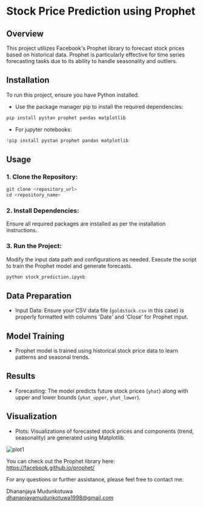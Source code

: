 # **Stock Price Prediction using Prophet**

## Overview
This project utilizes Facebook's Prophet library to forecast stock prices based on historical data. 
Prophet is particularly effective for time series forecasting tasks due to its ability to handle seasonality and outliers.

## Installation
To run this project, ensure you have Python installed. 
- Use the package manager pip to install the required dependencies:  
```python
pip install pystan prophet pandas matplotlib
```
- For jupyter notebooks:  
```python
!pip install pystan prophet pandas matplotlib
```
## Usage
### 1. Clone the Repository:  
```python
git clone <repository_url>
cd <repository_name>
```
### 2. Install Dependencies:
Ensure all required packages are installed as per the installation instructions.

### 3. Run the Project:
Modify the input data path and configurations as needed. Execute the script to train the Prophet model and generate forecasts.  
```python
python stock_prediction.ipynb
```

## Data Preparation
- Input Data: Ensure your CSV data file (`goldstock.csv` in this case) is properly formatted with columns 'Date' and 'Close' for Prophet input.

## Model Training
- Prophet model is trained using historical stock price data to learn patterns and seasonal trends.

## Results
- Forecasting: The model predicts future stock prices (`yhat`) along with upper and lower bounds (`yhat_upper`, `yhat_lower`).

## Visualization
- Plots: Visualizations of forecasted stock prices and components (trend, seasonality) are generated using Matplotlib.

![plot1](https://github.com/Dhanaa98/Gold-Price-Forecasting-with-Prophet/assets/171159250/a4a5c43f-4128-4ad8-a992-bdb7868e862f)

You can check out the Prophet library here: https://facebook.github.io/prophet/

For any questions or further assistance, please feel free to contact me.

Dhananjaya Mudunkotuwa  
dhananjayamudunkotuwa1998@gmail.com
